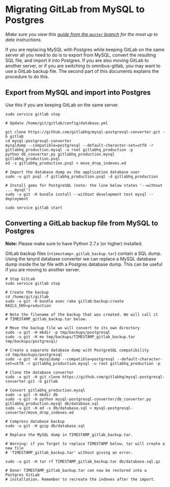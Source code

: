 # Migrating GitLab from MySQL to Postgres
*Make sure you view this [guide from the `master` branch](../../../master/doc/update/mysql_to_postgresql.md) for the most up to date instructions.*

If you are replacing MySQL with Postgres while keeping GitLab on the same server all you need to do is to export from MySQL, convert the resulting SQL file, and import it into Postgres. If you are also moving GitLab to another server, or if you are switching to omnibus-gitlab, you may want to use a GitLab backup file. The second part of this documents explains the procedure to do this.

## Export from MySQL and import into Postgres

Use this if you are keeping GitLab on the same server.

```
sudo service gitlab stop

# Update /home/git/gitlab/config/database.yml

git clone https://github.com/gitlabhq/mysql-postgresql-converter.git -b gitlab
cd mysql-postgresql-converter
mysqldump --compatible=postgresql --default-character-set=utf8 -r gitlabhq_production.mysql -u root gitlabhq_production -p
python db_converter.py gitlabhq_production.mysql gitlabhq_production.psql
ed -s gitlabhq_production.psql < move_drop_indexes.ed

# Import the database dump as the application database user
sudo -u git psql -f gitlabhq_production.psql -d gitlabhq_production

# Install gems for PostgreSQL (note: the line below states '--without ... mysql')
sudo -u git -H bundle install --without development test mysql --deployment

sudo service gitlab start
```

## Converting a GitLab backup file from MySQL to Postgres
**Note:** Please make sure to have Python 2.7.x (or higher) installed.

GitLab backup files (`<timestamp>_gitlab_backup.tar`) contain a SQL dump. Using the lanyrd database converter we can replace a MySQL database dump inside the tar file with a Postgres database dump. This can be useful if you are moving to another server.

```
# Stop GitLab
sudo service gitlab stop

# Create the backup
cd /home/git/gitlab
sudo -u git -H bundle exec rake gitlab:backup:create RAILS_ENV=production

# Note the filename of the backup that was created. We will call it
# TIMESTAMP_gitlab_backup.tar below.

# Move the backup file we will convert to its own directory
sudo -u git -H mkdir -p tmp/backups/postgresql
sudo -u git -H mv tmp/backups/TIMESTAMP_gitlab_backup.tar tmp/backups/postgresql/

# Create a separate database dump with PostgreSQL compatibility
cd tmp/backups/postgresql
sudo -u git -H mysqldump --compatible=postgresql --default-character-set=utf8 -r gitlabhq_production.mysql -u root gitlabhq_production -p

# Clone the database converter
sudo -u git -H git clone https://github.com/gitlabhq/mysql-postgresql-converter.git -b gitlab

# Convert gitlabhq_production.mysql
sudo -u git -H mkdir db
sudo -u git -H python mysql-postgresql-converter/db_converter.py gitlabhq_production.mysql db/database.sql
sudo -u git -H ed -s db/database.sql < mysql-postgresql-converter/move_drop_indexes.ed

# Compress database backup
sudo -u git -H gzip db/database.sql

# Replace the MySQL dump in TIMESTAMP_gitlab_backup.tar.

# Warning: if you forget to replace TIMESTAMP below, tar will create a new file
# 'TIMESTAMP_gitlab_backup.tar' without giving an error.

sudo -u git -H tar rf TIMESTAMP_gitlab_backup.tar db/database.sql.gz

# Done! TIMESTAMP_gitlab_backup.tar can now be restored into a Postgres GitLab
# installation. Remember to recreate the indexes after the import.
```
